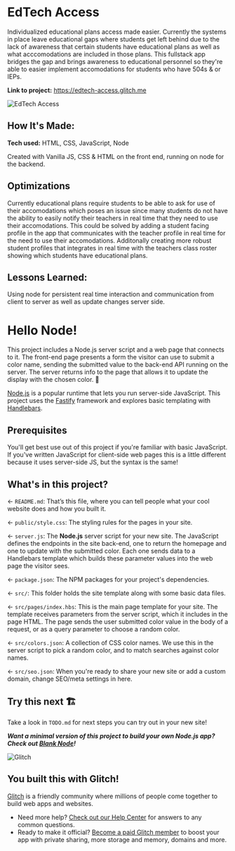 # EdTech Access
Individualized educational plans access made easier. Currently the systems in place leave educational gaps where students get left behind due to the lack of awareness that certain students have educational plans as well as what acccomodations are included in those plans. This fullstack app bridges the gap and brings awareness to educational personnel so they're able to easier implement accomodations for students who have 504s & or IEPs.

**Link to project:** https://edtech-access.glitch.me


![EdTech Access](https://user-images.githubusercontent.com/101478440/170888831-c92e03cd-59e7-483c-86ad-8c23411304ee.gif)



## How It's Made:

**Tech used:** HTML, CSS, JavaScript, Node

Created with Vanilla JS, CSS & HTML on the front end, running on node for the backend.

## Optimizations

Currently educational plans require students to be able to ask for use of their accomodations which poses an issue since many students do not have the ability to easily notify their teachers in real time that they need to use their accomodations. This could be solved by adding a student facing profile in the app that communicates with the teacher profile in real time for the need to use their accomodations. Additonally creating more robust student profiles that integrates in real time with the teachers class roster showing which students have educational plans. 

## Lessons Learned:

Using node for persistent real time interaction and communication from client to server as well as update changes server side.

# Hello Node!

This project includes a Node.js server script and a web page that connects to it. The front-end page presents a form the visitor can use to submit a color name, sending the submitted value to the back-end API running on the server. The server returns info to the page that allows it to update the display with the chosen color. 🎨

[Node.js](https://nodejs.org/en/about/) is a popular runtime that lets you run server-side JavaScript. This project uses the [Fastify](https://www.fastify.io/) framework and explores basic templating with [Handlebars](https://handlebarsjs.com/).

## Prerequisites

You'll get best use out of this project if you're familiar with basic JavaScript. If you've written JavaScript for client-side web pages this is a little different because it uses server-side JS, but the syntax is the same!

## What's in this project?

← `README.md`: That’s this file, where you can tell people what your cool website does and how you built it.

← `public/style.css`: The styling rules for the pages in your site.

← `server.js`: The **Node.js** server script for your new site. The JavaScript defines the endpoints in the site back-end, one to return the homepage and one to update with the submitted color. Each one sends data to a Handlebars template which builds these parameter values into the web page the visitor sees.

← `package.json`: The NPM packages for your project's dependencies.

← `src/`: This folder holds the site template along with some basic data files.

← `src/pages/index.hbs`: This is the main page template for your site. The template receives parameters from the server script, which it includes in the page HTML. The page sends the user submitted color value in the body of a request, or as a query parameter to choose a random color.

← `src/colors.json`: A collection of CSS color names. We use this in the server script to pick a random color, and to match searches against color names.

← `src/seo.json`: When you're ready to share your new site or add a custom domain, change SEO/meta settings in here.

## Try this next 🏗️

Take a look in `TODO.md` for next steps you can try out in your new site!

___Want a minimal version of this project to build your own Node.js app? Check out [Blank Node](https://glitch.com/edit/#!/remix/glitch-blank-node)!___

![Glitch](https://cdn.glitch.com/a9975ea6-8949-4bab-addb-8a95021dc2da%2FLogo_Color.svg?v=1602781328576)

## You built this with Glitch!

[Glitch](https://glitch.com) is a friendly community where millions of people come together to build web apps and websites.

- Need more help? [Check out our Help Center](https://help.glitch.com/) for answers to any common questions.
- Ready to make it official? [Become a paid Glitch member](https://glitch.com/pricing) to boost your app with private sharing, more storage and memory, domains and more.
